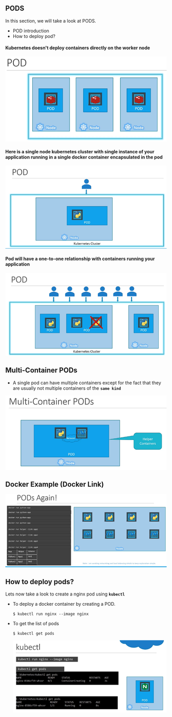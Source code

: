 ## PODS

In this section, we will take a look at PODS.
  - POD introduction
  - How to deploy pod?

#### Kubernetes doesn't deploy containers directly on the worker node

![alt text](pod1.png)

#### Here is a single node kubernetes cluster with single instance of your application running in a single docker container encapsulated in the pod

![alt text](pod2.png)

#### Pod will have a one-to-one relationship with containers running your application

![alt text](pod3.png)

## Multi-Container PODs
- A single pod can have multiple containers except for the fact that they are usually not multiple containers of the **`same kind`**

![alt text](pod4.png)

## Docker Example (Docker Link)
![alt text](pod5.png)

## How to deploy pods?
Lets now take a look to create a nginx pod using **`kubectl`**
- To deploy a docker container by creating a POD.
  ```
  $ kubectl run nginx --image nginx
  ```

- To get the list of pods
  ```
  $ kubectl get pods
  ```

   ![alt text](pod6.png)